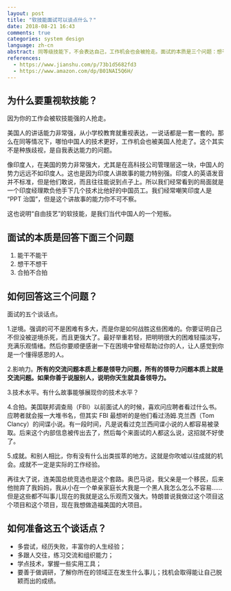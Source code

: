 ```yaml
---
layout: post
title: "软技能面试可以谈点什么？"
date: 2018-08-21 16:43
comments: true
categories: system design
language: zh-cn
abstract: 同等级技能下，不会表达自己，工作机会也会被抢走。面试的本质是三个问题：想干不能干；想干不想干；合拍不合拍。面试的五个谈话点：逆境；影响力；技术水平；合拍；成就。如何准备这五个谈话点：多与人交往，多尝试累积经验，多学技术，善于调研。
references:
  - https://www.jianshu.com/p/73b1d5682fd3
  - https://www.amazon.com/dp/B01NAI5Q6H/
---
```


## 为什么要重视软技能？

因为你的工作会被软技能强的人抢走。


美国人的讲话能力非常强，从小学校教育就重视表达，一说话都是一套一套的。那么在同等情况下，哪怕中国人的技术更好，工作机会也被美国人抢走了。这个其实不是种族歧视，是自我表达能力的问题。


像印度人，在美国的势力非常强大，尤其是在高科技公司管理层这一块，中国人的势力远远不如印度人。这也是因为印度人讲故事的能力特别强。印度人的英语发音并不标准，但是他们敢说，而且往往能说到点子上。所以我们经常看到的局面就是一个印度经理欺负他手下几个技术比他好的中国员工。我们经常嘲笑印度人是 “PPT 治国”，但是这个讲故事的能力你不可不察。


这也说明“自由技艺”的软技能，是我们当代中国人的一个短板。



## 面试的本质是回答下面三个问题

1. 能干不能干
2. 想干不想干
3. 合拍不合拍



## 如何回答这三个问题？

面试的五个谈话点。



1.逆境。强调的可不是困难有多大，而是你是如何战胜这些困难的。你要证明自己不但没被逆境杀死，而且更强大了。最好举重若轻，把明明很大的困难轻描淡写，充满乐观情绪。然后你要顺便感谢一下在困境中曾经帮助过你的人，让人感觉到你是一个懂得感恩的人。



2.影响力。**所有的交流问题本质上都是领导力问题，所有的领导力问题本质上就是交流问题。如果你善于说服别人，说明你天生就具备领导力。**



3.技术水平。有什么故事能够展现你的技术水平？



4.合拍。美国联邦调查局（FBI）以前面试人的时候，喜欢问应聘者看过什么书。应聘者就会报一大堆书名，但其实 FBI 最想听的是他们看过汤姆.克兰西（Tom Clancy）的间谍小说。有一段时间，凡是说看过克兰西间谍小说的人都容易被录取。后来这个内部信息被传出去了，然后每个来面试的人都这么说，这招就不好使了。



5.成就。和别人相比，你有没有什么出类拔萃的地方。这就是你吹嘘以往成就的机会。成就不一定是实际的工作经验。



再往大了说，连美国总统竞选也是这个套路。奥巴马说，我父亲是一个移民，后来他抛弃了我妈妈，我从小在一个单亲家庭长大我是一个黑人我怎么怎么不容易……但是这些都不叫事儿现在的我就是这么乐观而又强大。特朗普说我做过这个项目这个项目和这个项目，现在我想做造福美国的大项目。



## 如何准备这五个谈话点？

* 多尝试，经历失败，丰富你的人生经验；
* 多跟人交往，练习交流和组织能力；
* 学点技术，掌握一些实用工具；
* 要善于做调研，了解你所在的领域正在发生什么事儿；找机会取得能让自己脱颖而出的成绩。
